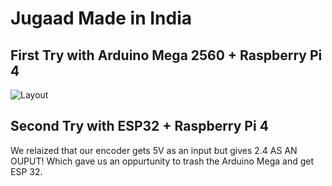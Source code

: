 # Jugaad Made in India


## First Try with Arduino Mega 2560 + Raspberry Pi 4

![Layout](https://github.com/T-Z-N/Jugaad/blob/master/Encoder%2CDriver%2CArduino%2CBreadboard.png)

## Second Try with ESP32 + Raspberry Pi 4

We relaized that our encoder gets 5V as an input but gives 2.4 AS AN OUPUT! Which gave us an oppurtunity to trash the Arduino Mega and get ESP 32.


